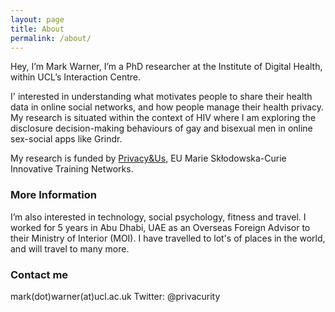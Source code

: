 ```yaml
---
layout: page
title: About
permalink: /about/
---
```


Hey, I’m Mark Warner, I’m a PhD researcher at the Institute of Digital Health, within UCL’s Interaction Centre.

I' interested in understanding what motivates people to share their health data in online social networks, and how people manage their health privacy. My research is situated within the context of HIV where I am exploring the disclosure decision-making behaviours of gay and bisexual men in online sex-social apps like Grindr. 

My research is funded by <a href="https://privacyus.eu">Privacy&Us</a>, EU Marie Skłodowska-Curie Innovative Training Networks.

### More Information

I’m also interested in technology, social psychology, fitness and travel. I worked for 5 years in Abu Dhabi, UAE as an Overseas Foreign Advisor to their Ministry of Interior (MOI). I have travelled to lot's of places in the world, and will travel to many more. 

### Contact me

mark(dot)warner(at)ucl.ac.uk
Twitter: @privacurity